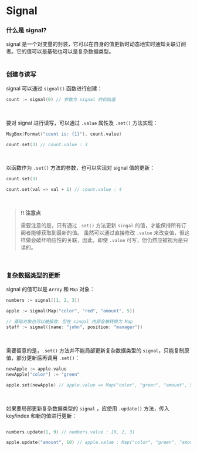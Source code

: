 # Signal
### 什么是 signal?

signal 是一个对变量的封装，它可以在自身的值更新时动态地实时通知关联订阅者。它的值可以是基础也可以是复杂数据类型。
<br>
<br>

### 创建与读写

signal 可以通过 `signal()` 函数进行创建：

```go
count := signal(0) // 参数为 signal 的初始值
```
<br>

要对 signal 进行读写，可以通过 `.value` 属性及 `.set()` 方法实现：

```go
MsgBox(Format("count is: {1}"), count.value)

count.set(3) // count.value : 3
```
<br>

以函数作为 `.set()` 方法的参数，也可以实现对 signal 值的更新：

```go
count.set(3)

count.set(val => val + 1) // count.value : 4
```
<br>

> **‼️ 注意点** 
> 
>  需要注意的是，只有通过 `.set()` 方法更新 `singal` 的值，才能保持所有订阅者能够获取到最新的值。 虽然可以通过直接修改 `.value` 来改变值，但这样做会破坏响应性的关联，因此，即使 `.value` 可写，但仍然应被视为是只读的。

<br>

### 复杂数据类型的更新

signal 的值可以是 `Array` 和 `Map` 对象：
```go
numbers := signal([1, 2, 3])

apple := signal(Map("color", "red", "amount", 5))

// 基础对象也可以被接收，但在 singal 内部会被转换为 Map
staff := signal({name: "john", position: "manager"})
```
<br>

需要留意的是，`.set()` 方法并不能局部更新复杂数据类型的 `signal`，只能复制原值，部分更新后再调用 `.set()`：
```go
newApple := apple.value
newApple["color"] := "green"

apple.set(newApple) // apple.value => Map("color", "green", "amount", 5)
```
<br>

如果要局部更新复杂数据类型的 `signal` ，应使用 `.update()` 方法，传入 key/index 和新的值进行更新：
```go

numbers.update(1, 9) // numbers.value : [9, 2, 3]

apple.update("amount", 10) // apple.value : Map("color", "green", "amount", 10)
```
<br>